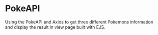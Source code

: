 # PokeAPI
Using the PokeAPI and Axios to get three different Pokemons information and display the result in view page built with EJS.
